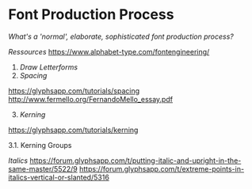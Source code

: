 # Font Production Process
_What's a 'normal', elaborate, sophisticated font production process?_

*Ressources*
https://www.alphabet-type.com/fontengineering/

1. *Draw Letterforms*
2. *Spacing*

https://glyphsapp.com/tutorials/spacing
http://www.fermello.org/FernandoMello_essay.pdf

3. *Kerning*

https://glyphsapp.com/tutorials/kerning

3.1. Kerning Groups

*Italics*
https://forum.glyphsapp.com/t/putting-italic-and-upright-in-the-same-master/5522/9
https://forum.glyphsapp.com/t/extreme-points-in-italics-vertical-or-slanted/5316
